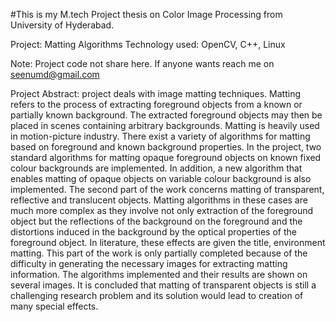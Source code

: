 
#This is my M.tech Project thesis on Color Image Processing from University of Hyderabad.

Project: Matting Algorithms
Technology used: OpenCV, C++, Linux

Note: Project code not share here. If anyone wants reach me on seenumd@gmail.com

Project Abstract:
project deals with image matting techniques. Matting refers to the process
of extracting foreground objects from a known or partially known background. The
extracted foreground objects may then be placed in scenes containing arbitrary backgrounds.
Matting is heavily used in motion-picture industry. There exist a variety
of algorithms for matting based on foreground and known background properties.
In the project, two standard algorithms for matting opaque foreground objects on
known fixed colour backgrounds are implemented. In addition, a new algorithm that
enables matting of opaque objects on variable colour background is also implemented.
The second part of the work concerns matting of transparent, reflective and
translucent objects. Matting algorithms in these cases are much more complex as
they involve not only extraction of the foreground object but the reflections of the
background on the foreground and the distortions induced in the background by the
optical properties of the foreground object. In literature, these effects are given the
title, environment matting. This part of the work is only partially completed because
of the difficulty in generating the necessary images for extracting matting information.
The algorithms implemented and their results are shown on several images. It is
concluded that matting of transparent objects is still a challenging research problem
and its solution would lead to creation of many special effects.
